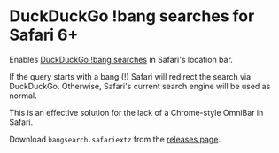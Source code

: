 # DuckDuckGo !bang searches for Safari 6+

Enables [DuckDuckGo !bang searches](https://duckduckgo.com/bang) in Safari's location bar.

If the query starts with a bang (!) Safari will redirect the search via DuckDuckGo.
Otherwise, Safari's current search engine will be used as normal.

This is an effective solution for the lack of a Chrome-style OmniBar in Safari.

Download `bangsearch.safariextz` from the [releases page](https://github.com/tbastos/safari-bangsearch/releases).
